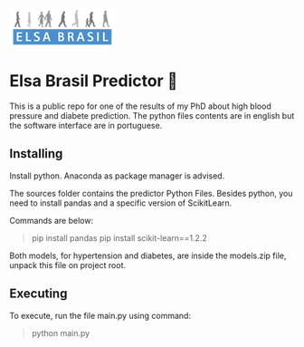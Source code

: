 ![stack Overflow](https://raw.githubusercontent.com/murilofreire777/elsabrasilpreditor/master/sources/elsa.png)

# Elsa Brasil Predictor  📝  
This is a public repo for one of the results of my PhD about high blood pressure and diabete prediction.
The python files contents are in english but the software interface are in portuguese.

## Installing 
Install python. Anaconda as package manager is advised.

The sources folder contains the predictor Python Files. Besides python, you need to install pandas and a specific version of ScikitLearn.

Commands are below:

> pip install pandas
> pip install scikit-learn==1.2.2

Both models, for hypertension and diabetes, are inside the models.zip file, unpack this file on project root.

## Executing

To execute, run the file main.py using command:

> python main.py



